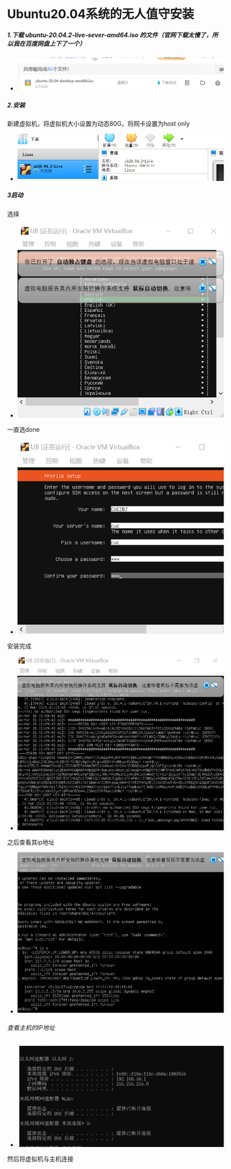 # Ubuntu20.04系统的无人值守安装

##### 1.下载 ubuntu-20.04.2-live-sever-amd64.iso 的文件（官网下载太慢了，所以我在百度网盘上下了一个）



- ![avatar](1615727818287.png)

##### 2.安装

新建虚拟机，将虚拟机大小设置为动态80G，将网卡设置为host only



- ![avatar](1615728848202.png)

##### 3启动

选择



- ![avatar](1615768668696.png)

一直选done



- ![avatar](1615769073588.png)

安装完成



- ![avatar](1615770595291.png)

之后查看其ip地址



- ![avatar](1615771788673.png)

###### 查看主机的IP地址



- ![avatar](1615775030449.png)

然后将虚拟机与主机连接

